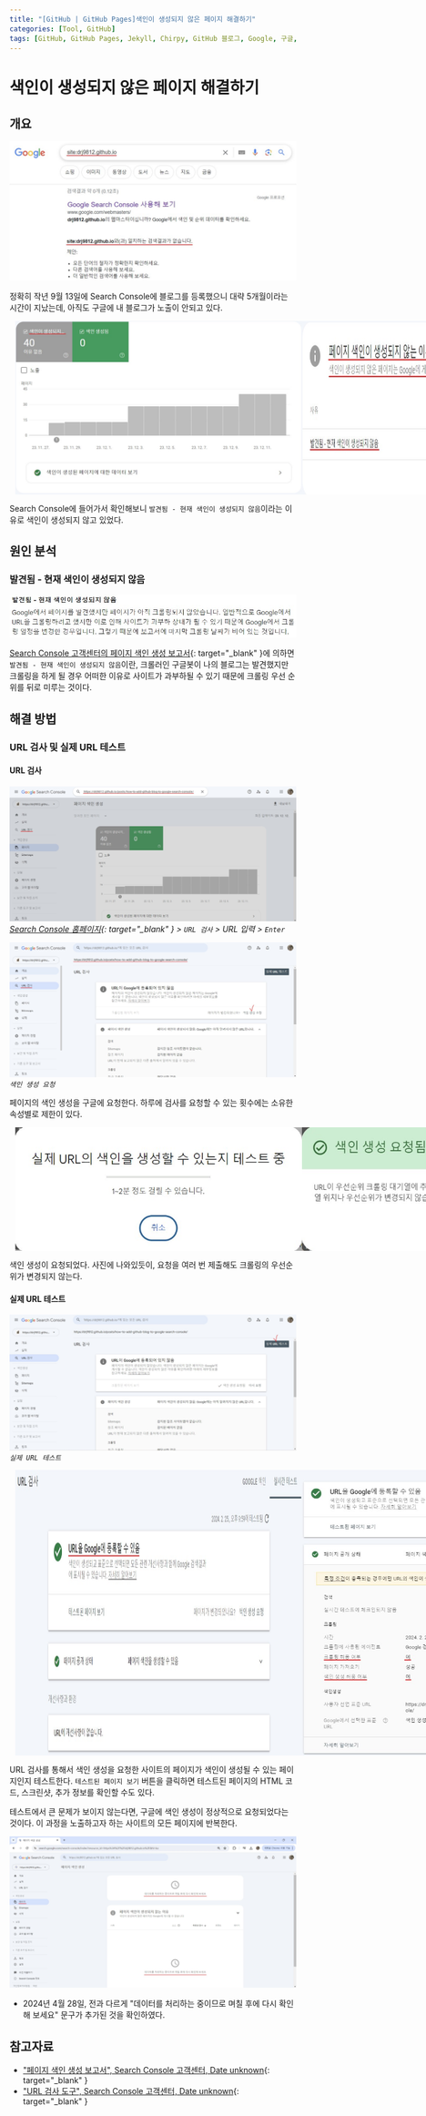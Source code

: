 ```yaml
---
title: "[GitHub | GitHub Pages]색인이 생성되지 않은 페이지 해결하기"
categories: [Tool, GitHub]
tags: [GitHub, GitHub Pages, Jekyll, Chirpy, GitHub 블로그, Google, 구글, Search Console, 노출, 색인]
---
```


# 색인이 생성되지 않은 페이지 해결하기

## 개요

![01-no-seach-result](/assets/img/posts/tool/github/google-not-indexing/01-no-seach-result.jpg)

정확히 작년 9월 13일에 Search Console에 블로그를 등록했으니 대략 5개월이라는 시간이 지났는데, 아직도 구글에 내 블로그가 노출이 안되고 있다.

<div style="display: flex;">
	<img src="/assets/img/posts/tool/github/google-not-indexing/02-not-indexing.jpg" style="flex: 1; margin-left: 10px;">
	<img src="/assets/img/posts/tool/github/google-not-indexing/03-reason-not-indexing(1).jpg" style="flex: 1; margin-right: 10px;">
</div>

Search Console에 들어가서 확인해보니 `발견됨 - 현재 색인이 생성되지 않음`이라는 이유로 색인이 생성되지 않고 있었다.

## 원인 분석

### 발견됨 - 현재 색인이 생성되지 않음

![04-no-seach-result(2)](/assets/img/posts/tool/github/google-not-indexing/04-reason-not-indexing(2).jpg)

[Search Console 고객센터의 페이지 색인 생성 보고서](https://support.google.com/webmasters/answer/7440203#discovered__unclear_status){: target="_blank" }에 의하면 `발견됨 - 현재 색인이 생성되지 않음`이란, 크롤러인 구글봇이 나의 블로그는 발견했지만 크롤링을 하게 될 경우 어떠한 이유로 사이트가 과부하될 수 있기 때문에 크롤링 우선 순위를 뒤로 미루는 것이다.

## 해결 방법

### URL 검사 및 실제 URL 테스트

#### URL 검사

![05-url-inspection](/assets/img/posts/tool/github/google-not-indexing/05-url-inspection.jpg)
*[Search Console 홈페이지](https://search.google.com/search-console/welcome?hl=ko){: target="_blank" } > `URL 검사` > URL 입력 > `Enter`*

![06-request-indexing](/assets/img/posts/tool/github/google-not-indexing/06-request-indexing(1).jpg)
*`색인 생성 요청`*

페이지의 색인 생성을 구글에 요청한다. 하루에 검사를 요청할 수 있는 횟수에는 소유한 속성별로 제한이 있다.

<div style="display: flex;">
	<img src="/assets/img/posts/tool/github/google-not-indexing/07-request-indexing(2).jpg" style="flex: 1; margin-left: 10px;">
	<img src="/assets/img/posts/tool/github/google-not-indexing/08-request-indexing(3).jpg" style="flex: 1; margin-right: 10px;">
	<img src="/assets/img/posts/tool/github/google-not-indexing/09-request-indexing(4).jpg" style="flex: 1; margin-right: 10px;">
</div>

색인 생성이 요청되었다. 사진에 나와있듯이, 요청을 여러 번 제출해도 크롤링의 우선순위가 변경되지 않는다.

#### 실제 URL 테스트

![10-test-url](/assets/img/posts/tool/github/google-not-indexing/10-test-url(1).jpg)
*`실제 URL 테스트`*

<div style="display: flex;">
	<img src="/assets/img/posts/tool/github/google-not-indexing/11-test-url(2).jpg" style="flex: 1; margin-left: 10px;">
	<img src="/assets/img/posts/tool/github/google-not-indexing/12-test-url(3).jpg" style="flex: 1; margin-right: 10px;">
</div>

URL 검사를 통해서 색인 생성을 요청한 사이트의 페이지가 색인이 생성될 수 있는 페이지인지 테스트한다. `테스트된 페이지 보기` 버튼을 클릭하면 테스트된 페이지의 HTML 코드, 스크린샷, 추가 정보를 확인할 수도 있다.

테스트에서 큰 문제가 보이지 않는다면, 구글에 색인 생성이 정상적으로 요청되었다는 것이다. 이 과정을 노출하고자 하는 사이트의 모든 페이지에 반복한다.

![13-2024-04-28](/assets/img/posts/tool/github/google-not-indexing/13-2024-04-28.jpg)

- 2024년 4월 28일, 전과 다르게 "데이터를 처리하는 중이므로 며칠 후에 다시 확인해 보세요" 문구가 추가된 것을 확인하였다.

## 참고자료

- ["페이지 색인 생성 보고서", Search Console 고객센터, Date unknown](https://support.google.com/webmasters/answer/7440203#discovered__unclear_status){: target="_blank" }
- ["URL 검사 도구", Search Console 고객센터, Date unknown](https://support.google.com/webmasters/answer/9012289#not_tested){: target="_blank" }
